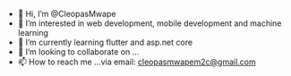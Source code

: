 - 👋 Hi, I’m @CleopasMwape
- 👀 I’m interested in web development, mobile development and machine learning
- 🌱 I’m currently learning flutter and asp.net core
- 💞️ I’m looking to collaborate on ...
- 📫 How to reach me ...via email: cleopasmwapem2c@gmail.com

<!---
CleopasMwape/CleopasMwape is a ✨ special ✨ repository because its `README.md` (this file) appears on your GitHub profile.
You can click the Preview link to take a look at your changes.
--->
